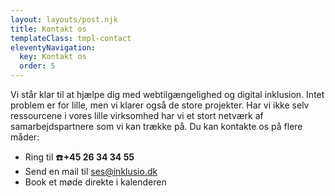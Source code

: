 ```yaml
---
layout: layouts/post.njk
title: Kontakt os
templateClass: tmpl-contact
eleventyNavigation:
  key: Kontakt os
  order: 5
---
```

Vi står klar til at hjælpe dig med webtilgængelighed og digital inklusion. Intet problem er for lille, men vi klarer også de store projekter. Har vi ikke selv ressourcene i vores lille virksomhed har vi et stort netværk af samarbejdspartnere som vi kan trække på.  Du kan kontakte os på flere måder:
<ul>
	<li>Ring til &#x260E;&#xFE0F;<strong>+45 26 34 34 55</strong>
		<li> Send en mail til <a href="mailto:info@inklusio.dk">ses@inklusio.dk</a>
			<li>Book et møde direkte i kalenderen
</ul>